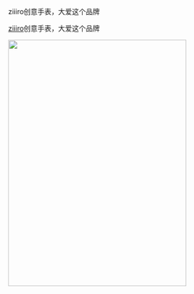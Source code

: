 ziiiro创意手表，大爱这个品牌

[ziiiro](http://www.ziiiro.com/)创意手表，大爱这个品牌
<p><img src="http://www.ziiiro.com/wp-content/uploads/2014/10/ziiiro-mercury-watch-chrome-ocean-blue-front.jpg" alt="" width="361" height="500"></p>


